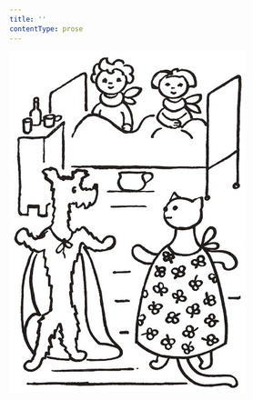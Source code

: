 ```yaml
---
title: ''
contentType: prose
---
```


<section>

![povidani_o_pejskovi_a_kocicce_043](./resources/povidani_o_pejskovi_a_kocicce_043.jpg)

</section>
